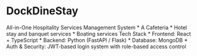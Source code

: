 # DockDineStay
All-in-One Hospitality Services Management System * A Cafeteria * Hotel stay and banquet services * Boating services Tech Stack * Frontend: React + TypeScript * Backend: Python (FastAPI / Flask) * Database: MongoDB  * Auth &amp; Security: JWT-based login system with role-based access control
